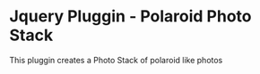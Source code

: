Jquery Pluggin - Polaroid Photo Stack
==========================================

This pluggin creates a Photo Stack of polaroid like photos